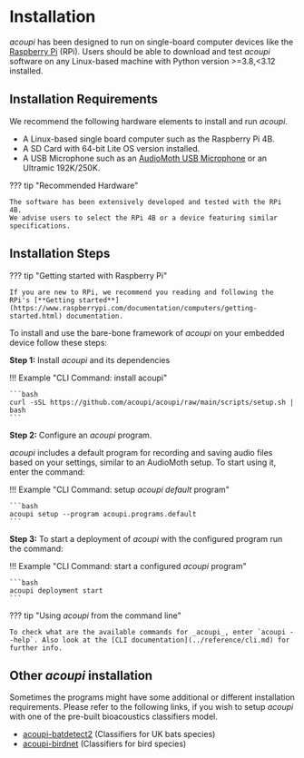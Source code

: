 # Installation

_acoupi_ has been designed to run on single-board computer devices like the [Raspberry Pi](https://www.raspberrypi.org/) (RPi).
Users should be able to download and test _acoupi_ software on any Linux-based machine with Python version >=3.8,<3.12 installed.

## Installation Requirements

We recommend the following hardware elements to install and run _acoupi_.

- A Linux-based single board computer such as the Raspberry Pi 4B.
- A SD Card with 64-bit Lite OS version installed.
- A USB Microphone such as an [AudioMoth USB Microphone](https://www.openacousticdevices.info/audiomoth) or an Ultramic 192K/250K.

??? tip "Recommended Hardware"

    The software has been extensively developed and tested with the RPi 4B.
    We advise users to select the RPi 4B or a device featuring similar specifications.

## Installation Steps

??? tip "Getting started with Raspberry Pi"

    If you are new to RPi, we recommend you reading and following the RPi's [**Getting started**](https://www.raspberrypi.com/documentation/computers/getting-started.html) documentation.

To install and use the bare-bone framework of _acoupi_ on your embedded device follow these steps:

**Step 1:** Install _acoupi_ and its dependencies

!!! Example "CLI Command: install acoupi"

    ```bash
    curl -sSL https://github.com/acoupi/acoupi/raw/main/scripts/setup.sh | bash
    ```

**Step 2:** Configure an _acoupi_ program.

_acoupi_ includes a default program for recording and saving audio files based on your settings, similar to an AudioMoth setup.
To start using it, enter the command:

!!! Example "CLI Command: setup _acoupi default_ program"

    ```bash
    acoupi setup --program acoupi.programs.default
    ```

**Step 3:** To start a deployment of _acoupi_ with the configured program run the command:

!!! Example "CLI Command: start a configured _acoupi_ program"

    ```bash
    acoupi deployment start
    ```

??? tip "Using _acoupi_ from the command line"

    To check what are the available commands for _acoupi_, enter `acoupi --help`. Also look at the [CLI documentation](../reference/cli.md) for further info.

## Other _acoupi_ installation

Sometimes the programs might have some additional or different installation requirements.
Please refer to the following links, if you wish to setup _acoupi_ with one of the pre-built bioacoustics classifiers model.

- [acoupi-batdetect2](https://github.com/acoupi/acoupi_batdetect2) (Classifiers for UK bats species)
- [acoupi-birdnet](https://github.com/acoupi/acoupi_birdnet) (Classifiers for bird species)
